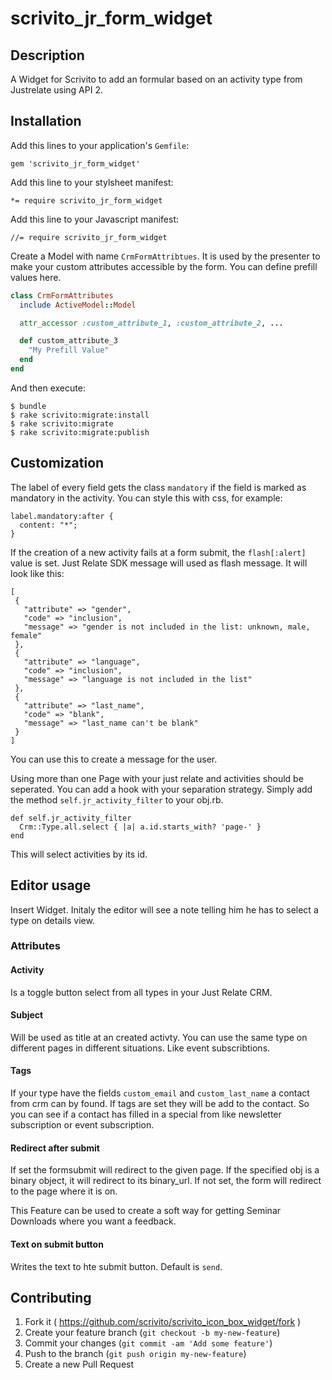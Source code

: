 # scrivito_jr_form_widget

## Description

A Widget for Scrivito to add an formular based on an activity type from Justrelate using API 2.

## Installation

Add this lines to your application's `Gemfile`:

    gem 'scrivito_jr_form_widget'

Add this line to your stylsheet manifest:
    
    *= require scrivito_jr_form_widget

Add this line to your Javascript manifest:

    //= require scrivito_jr_form_widget    

Create a Model with name `CrmFormAttribtues`. It is used by the presenter to make your custom attributes accessible by the form. You can define prefill values here.

```ruby
class CrmFormAttributes
  include ActiveModel::Model

  attr_accessor :custom_attribute_1, :custom_attribute_2, ...

  def custom_attribute_3
    "My Prefill Value"
  end
end
```

And then execute:

    $ bundle
    $ rake scrivito:migrate:install
    $ rake scrivito:migrate
    $ rake scrivito:migrate:publish

## Customization

The label of every field gets the class `mandatory` if the field is marked as mandatory in the activity. You can style this with css, for example:

    label.mandatory:after {
      content: "*";
    }

If the creation of a new activity fails at a form submit, the `flash[:alert]` value is set. Just Relate SDK message will used as flash message. It will look like this:

    [
     {
       "attribute" => "gender",
       "code" => "inclusion",
       "message" => "gender is not included in the list: unknown, male, female"
     },
     {
       "attribute" => "language",
       "code" => "inclusion",
       "message" => "language is not included in the list"
     },
     {
       "attribute" => "last_name",
       "code" => "blank",
       "message" => "last_name can't be blank"
     }
    ]

You can use this to create a message for the user.

Using more than one Page with your just relate and activities should be seperated. You can add a hook with your separation strategy. Simply add the method `self.jr_activity_filter` to your obj.rb.

    def self.jr_activity_filter
      Crm::Type.all.select { |a| a.id.starts_with? 'page-' }
    end

This will select activities by its id.

## Editor usage

Insert Widget. Initaly the editor will see a note telling him he has to select a type on details view.

### Attributes

#### Activity

Is a toggle button select from all types in your Just Relate CRM.

#### Subject

Will be used as title at an created activty. You can use the same type on different pages in different situations. Like event subscribtions.

#### Tags

If your type have the fields `custom_email` and `custom_last_name` a contact from crm can by found. If tags are set they will be add to the contact. So you can see if a contact has filled in a special from like newsletter subscription or event subscription.

#### Redirect after submit

If set the formsubmit will redirect to the given page. If the specified obj is a binary object, it will redirect to its binary_url. If not set, the form will redirect to the page where it is on.

This Feature can be used to create a soft way for getting Seminar Downloads where you want a feedback.

#### Text on submit button

Writes the text to hte submit button. Default is `send`.

## Contributing

1. Fork it ( https://github.com/scrivito/scrivito_icon_box_widget/fork )
2. Create your feature branch (`git checkout -b my-new-feature`)
3. Commit your changes (`git commit -am 'Add some feature'`)
4. Push to the branch (`git push origin my-new-feature`)
5. Create a new Pull Request